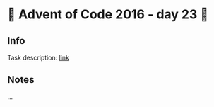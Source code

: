 # 🎄 Advent of Code 2016 - day 23 🎄

## Info

Task description: [link](https://adventofcode.com/2016/day/23)

## Notes

...